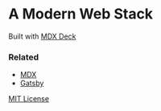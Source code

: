 # A Modern Web Stack

Built with [MDX Deck](https://github.com/jxnblk/mdx-deck)

### Related

- [MDX][]
- [Gatsby][]

[MIT License](LICENSE.md)

[mdx]: https://mdxjs.com/
[gatsby]: https://gatsbyjs.org
